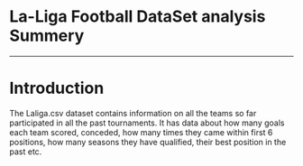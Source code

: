 # La-Liga Football DataSet analysis Summery
-------------------------------------------

# Introduction

The Laliga.csv dataset contains information on all the teams so far participated in all the past tournaments. It has data about how many goals each team scored, conceded, how many times they came within first 6 positions, how many seasons they have qualified, their best position in the past etc.
